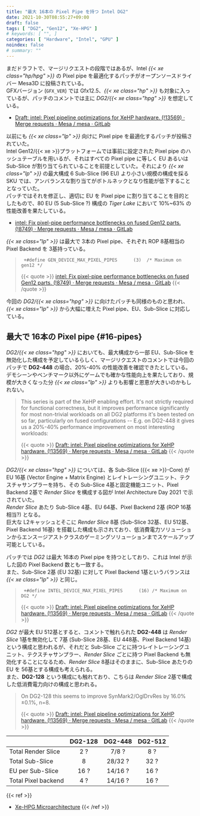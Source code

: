 ```yaml
---
title: "最大 16本の Pixel Pipe を持つ Intel DG2"
date: 2021-10-30T08:55:27+09:00
draft: false
tags: [ "DG2", "Gen12", "Xe-HPG" ]
# keywords: [ "", ]
categories: [ "Hardware", "Intel", "GPU" ]
noindex: false
# summary: ""
---
```


まだドラフトで、マージリクエストの段階ではあるが、Intel *{{< xe class="hp/hpg" >}}* の Pixel pipe を最適化するパッチがオープンソースドライバー Mesa3D に投稿されている。  
GFXバージョン (`GFX_VER`) では Gfx12.5、*{{< xe class="hp" >}}* も対象に入っているが、パッチのコメントでは主に *DG2/{{< xe class="hpg" >}}* を想定している。  

 * [Draft: intel: Pixel pipeline optimizations for XeHP hardware. (!13569) · Merge requests · Mesa / mesa · GitLab](https://gitlab.freedesktop.org/mesa/mesa/-/merge_requests/13569)

以前にも *{{< xe class="lp" >}}* 向けに Pixel pipe を最適化するパッチが投稿されていた。  
Intel Gen12/{{< xe >}}プラットフォームでは事前に設定された Pixel pipe のハッシュテーブルを用いるが、それはすべての Pixel pipe に等しく EU あるいは Sub-Slice が割り当てられていることを前提としていた。それにより *{{< xe class="lp" >}}* の最大構成 6 Sub-Slice (96 EU) より小さい規模の構成を採る SKU では、アンバランスな割り当てがボトルネックとなり性能が低下することとなっていた。  
パッチではそれを修正し、適切に EU を Pixel pipe に割り当てることを目的としたもので、80 EU (5 Sub-Slice ?) 構成の *Tiger Lake* において 10%~63% の性能改善を果たしている。  

 * [intel: Fix pixel-pipe performance bottlenecks on fused Gen12 parts. (!8749) · Merge requests · Mesa / mesa · GitLab](https://gitlab.freedesktop.org/mesa/mesa/-/merge_requests/8749)

*{{< xe class="lp" >}}* は最大で 3本の Pixel pipe、それぞれ ROP 8基相当の Pixel Backend を 3基持っている。  

 > 		+#define GEN_DEVICE_MAX_PIXEL_PIPES      (3)  /* Maximum on gen12 */
 >
 > {{< quote >}} [intel: Fix pixel-pipe performance bottlenecks on fused Gen12 parts. (!8749) · Merge requests · Mesa / mesa · GitLab](https://gitlab.freedesktop.org/mesa/mesa/-/merge_requests/8749/diffs?commit_id=e2ef1c46760ba6996fd49f5fc56d56e1af8d2220#diff-content-777d253fd71902d8f51ea827069054d0bf1d731a) {{< /quote >}}

今回の *DG2/{{< xe class="hpg" >}}* に向けたパッチも同様のものと思われ、*{{< xe class="lp" >}}* から大幅に増えた Pixel pipe、EU、Sub-Slice に対応している。  

## 最大で 16本の Pixel pipe {#16-pipes}

*DG2/{{< xe class="hpg" >}}* においても、最大構成から一部 EU、Sub-Slice を無効化した構成を予定しているらしく、マージリクエストのコメントでは今回のパッチで **DG2-448** の場合、20%-40% の性能改善を確認できたとしている。  
デモシーンやベンチマーク以外にゲームでも確かな性能向上を果たしており、規模が大きくなった分 *{{< xe class="lp" >}}* よりも影響と恩恵が大きいのかもしれない。  

 > This series is part of the XeHP enabling effort.  It's not strictly required for functional correctness, but it improves performance significantly for most non-trivial workloads on all DG2 platforms it's been tested on so far, particularly on fused configurations -- E.g. on DG2-448 it gives us a 20%-40% performance improvement on most interesting workloads:
 >
 > {{< quote >}} [Draft: intel: Pixel pipeline optimizations for XeHP hardware. (!13569) · Merge requests · Mesa / mesa · GitLab](https://gitlab.freedesktop.org/mesa/mesa/-/merge_requests/13569) {{< /quote >}}

*DG2/{{< xe class="hpg" >}}* については、各 Sub-Slice ({{< xe >}}-Core) が EU 16基 (Vector Engine + Matrix Engine) とレイトレーシングユニット、テクスチャサンプラーを持ち、その Sub-Slice 4基と固定機能ユニット、Pixel Backend 2基で *Render Slice* を構成する図が Intel Architecture Day 2021 で示されていた。  
*Render Slice* あたり Sub-Slice 4基、EU 64基、Pixel Backend 2基 (ROP 16基相当?) となる。  
巨大な L2キャッシュとそこに *Render Slice* 8基 (Sub-Slice 32基、EU 512基、Pixel Backend 16基) を搭載した構成も示されており、低消費電力ソリューションからエンスージアストクラスのゲーミングソリューションまでスケールアップ可能としている。  

パッチでは *DG2* は最大 16本の Pixel pipe を持つとしており、これは Intel が示した図の Pixel Backend 数とも一致する。  
また、Sub-Slice 2基 (EU 32基) に対して Pixel Backend 1基というバランスは *{{< xe class="lp" >}}* と同じ。  

 > 		+#define INTEL_DEVICE_MAX_PIXEL_PIPES      (16) /* Maximum on DG2 */
 >
 > {{< quote >}} [Draft: intel: Pixel pipeline optimizations for XeHP hardware. (!13569) · Merge requests · Mesa / mesa · GitLab](https://gitlab.freedesktop.org/mesa/mesa/-/merge_requests/13569/diffs?commit_id=d6f4f19155321dd0895f6c3cb14fc22318585421#diff-content-712a8df50d1196c189650dc493dacd43b7afed44) {{< /quote >}}

*DG2* が最大 EU 512基とすると、コメントで触れられた **DG2-448** は *Render Slice* 1基を無効化して 7基 (Sub-Slice 28基、EU 448基、Pixel Backend 14基) という構成と思われるが、それだと Sub-Slice ごとに持つレイトレーシングユニット、テクスチャサンプラー、*Render Slice* ごとに持つ Pixel Backend も無効化することになるため、*Render Slice* 8基はそのままに、Sub-Slice あたりの EU を 56基とする構成も考えられる。  
また、**DG2-128** という構成にも触れており、こちらは *Render Slice* 2基で構成した低消費電力向けの構成と思われる。  

 > On DG2-128 this seems to improve SynMark2/OglDrvRes by 16.0% ±0.1%,
 > n=8.
 >
 > {{< quote >}} [Draft: intel: Pixel pipeline optimizations for XeHP hardware. (!13569) · Merge requests · Mesa / mesa · GitLab](https://gitlab.freedesktop.org/mesa/mesa/-/merge_requests/13569/diffs?commit_id=a392fccccfed48400993948d6e8b2b35c86af930) {{< /quote >}}

| | DG2-128 | DG2-448 | DG2-512 |
| :-- | :--: | :--: | :--: |
| Total Render Slice | 2 ? | 7/8 ? | 8 ? |
| Total Sub-Slice | 8 | 28/32 ? | 32 ? |
| EU per Sub-Slice | 16 ? | 14/16 ? | 16 ? |
| Total Pixel backend | 4 ? | 14/16 ? | 16 ? |

{{< ref >}}
  * [Xe-HPG Microarchitecture](https://www.intel.com/content/www/us/en/architecture-and-technology/visual-technology/arc-discrete-graphics/xe-hpg-microarchitecture.html)
{{< /ref >}}
